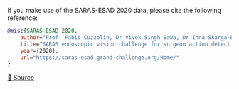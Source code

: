 If you make use of the SARAS-ESAD 2020 data, please cite the following reference:

``` bibtex 
@misc{SARAS-ESAD 2020,
	author="Prof. Fabio Cuzzolin, Dr Vivek Singh Bawa, Dr Inna Skarga-Bandurova, Dr Gurkirt Singh",
	title="SARAS endoscopic vision challenge for surgeon action detection 2020",
	year={2020},
	url="https://saras-esad.grand-challenge.org/Home/"
}
```

[🔗 Source](https://saras-esad.grand-challenge.org/people/)
